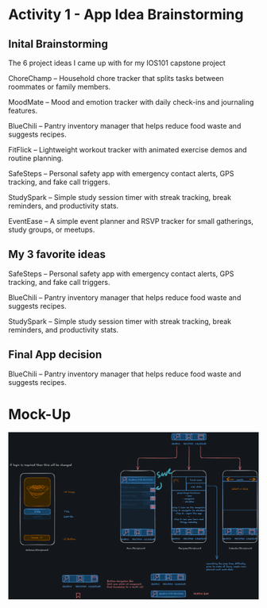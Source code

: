# Activity 1 - App Idea Brainstorming

## Inital Brainstorming 

The 6 project ideas I came up with for my IOS101 capstone project

ChoreChamp – Household chore tracker that splits tasks between roommates or family members.

MoodMate – Mood and emotion tracker with daily check-ins and journaling features.

BlueChili – Pantry inventory manager that helps reduce food waste and suggests recipes.

FitFlick – Lightweight workout tracker with animated exercise demos and routine planning.

SafeSteps – Personal safety app with emergency contact alerts, GPS tracking, and fake call triggers.

StudySpark – Simple study session timer with streak tracking, break reminders, and productivity stats.

EventEase – A simple event planner and RSVP tracker for small gatherings, study groups, or meetups.

## My 3 favorite ideas

SafeSteps – Personal safety app with emergency contact alerts, GPS tracking, and fake call triggers.

BlueChili – Pantry inventory manager that helps reduce food waste and suggests recipes.

StudySpark – Simple study session timer with streak tracking, break reminders, and productivity stats.

## Final App decision

BlueChili – Pantry inventory manager that helps reduce food waste and suggests recipes.

# Mock-Up
![alt text](image-1.png)
